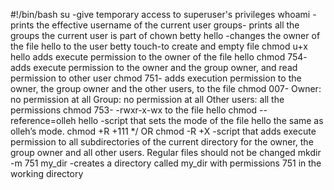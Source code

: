 #!/bin/bash
su -give temporary access to superuser's privileges
whoami -prints the effective username of the current user
groups-  prints all the groups the current user is part of
chown betty hello -changes the owner of the file hello to the user betty
touch-to create and empty file
chmod u+x hello adds execute permission to the owner of the file hello
chmod 754- adds execute permission to the owner and the group owner, and read permission to other user
chmod 751- adds execution permission to the owner, the group owner and the other users, to the file
chmod 007- Owner: no permission at all Group: no permission at all Other users: all the permissions
chmod 753- -rwxr-x-wx to the file hello
chmod --reference=olleh hello  -script that sets the mode of the file hello the same as olleh’s mode.
chmod +R +111 */ OR chmod -R +X  -script that adds execute permission to all subdirectories of the current directory for the owner, the group owner and all other users. Regular files should not be changed
mkdir -m 751 my_dir -creates a directory called my_dir with permissions 751 in the working directory 
